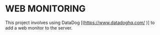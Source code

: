# WEB MONITORING
This project involves using DataDog [(https://www.datadoghq.com/ )] to add a
web monitor to the server.
